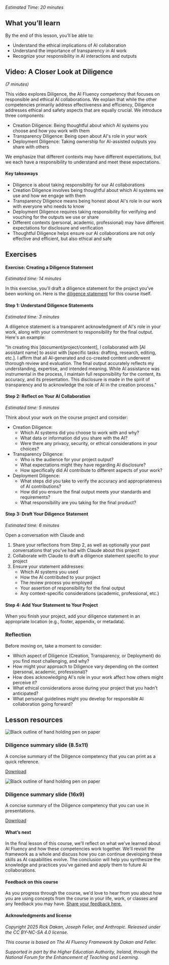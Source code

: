 *Estimated Time: 20 minutes*

## What you’ll learn

By the end of this lesson, you’ll be able to:

* Understand the ethical implications of AI collaboration
* Understand the importance of transparency in AI work
* Recognize your responsibility in AI interactions and outputs

## Video: A Closer Look at Diligence

*(7 minutes)*

This video explores Diligence, the AI Fluency competency that focuses on responsible and ethical AI collaborations. We explain that while the other competencies primarily address effectiveness and efficiency, Diligence addresses ethical and safety aspects that are equally crucial. We introduce three components:

* Creation Diligence: Being thoughtful about which AI systems you choose and how you work with them
* Transparency Diligence: Being open about AI's role in your work
* Deployment Diligence: Taking ownership for AI-assisted outputs you share with others

We emphasize that different contexts may have different expectations, but we each have a responsibility to understand and meet these expectations.

#### Key takeaways

* Diligence is about taking responsibility for our AI collaborations
* Creation Diligence involves being thoughtful about which AI systems we use and how we engage with them
* Transparency Diligence means being honest about AI's role in our work with everyone who needs to know
* Deployment Diligence requires taking responsibility for verifying and vouching for the outputs we use or share
* Different contexts (personal, academic, professional) may have different expectations for disclosure and verification
* Thoughtful Diligence helps ensure our AI collaborations are not only effective and efficient, but also ethical and safe

## Exercises

#### Exercise: Creating a Diligence Statement

*Estimated time: 14 minutes*

In this exercise, you'll draft a diligence statement for the project you’ve been working on. Here is the [diligence statement](phamflets/0e37fa9da01fab7a5478a2194d352027794c1b89.pdf) for this course itself.

#### **Step 1: Understand Diligence Statements**

*Estimated time: 3 minutes*

A diligence statement is a transparent acknowledgment of AI's role in your work, along with your commitment to responsibility for the final output. Here's an example:

"In creating this [document/project/content], I collaborated with [AI assistant name] to assist with [specific tasks: drafting, research, editing, etc.]. I affirm that all AI-generated and co-created content underwent thorough review and evaluation. The final output accurately reflects my understanding, expertise, and intended meaning. While AI assistance was instrumental in the process, I maintain full responsibility for the content, its accuracy, and its presentation. This disclosure is made in the spirit of transparency and to acknowledge the role of AI in the creation process."

#### Step 2: Reflect on Your AI Collaboration

*Estimated time: 5 minutes*

Think about your work on the course project and consider:

* Creation Diligence:
  + Which AI systems did you choose to work with and why?
  + What data or information did you share with the AI?
  + Were there any privacy, security, or ethical considerations in your choices?
* Transparency Diligence:
  + Who is the audience for your project output?
  + What expectations might they have regarding AI disclosure?
  + How specifically did AI contribute to different aspects of your work?
* Deployment Diligence:
  + What steps did you take to verify the accuracy and appropriateness of AI contributions?
  + How did you ensure the final output meets your standards and requirements?
  + What responsibility are you taking for the final product?

#### Step 3: Draft Your Diligence Statement

*Estimated time: 6 minutes*

Open a conversation with Claude and:

1. Share your reflections from Step 2, as well as optionally your past conversations that you’ve had with Claude about this project
2. Collaborate with Claude to draft a diligence statement specific to your project
3. Ensure your statement addresses:
   * Which AI systems you used
   * How the AI contributed to your project
   * The review process you employed
   * Your assertion of responsibility for the final output
   * Any context-specific considerations (academic, professional, etc.)

#### Step 4: Add Your Statement to Your Project

When you finish your project, add your diligence statement in an appropriate location (e.g., footer, appendix, or metadata).

### Reflection

Before moving on, take a moment to consider:

* Which aspect of Diligence (Creation, Transparency, or Deployment) do you find most challenging, and why?
* How might your approach to Diligence vary depending on the context (personal, academic, professional)?
* How does acknowledging AI's role in your work affect how others might perceive it?
* What ethical considerations arose during your project that you hadn't anticipated?
* What personal guidelines might you develop for responsible AI collaboration going forward?

## Lesson resources

![Black outline of hand holding pen on paper](images/black-outline-of-hand-holding-pen-on-paper.svg)

### Diligence summary slide (8.5x11)

A concise summary of the Diligence competency that you can print as a quick reference.

[Download](phamflets/97ccae9e659f590c192de721eff980ba7549535b.pdf)

![Black outline of hand holding pen on paper](images/black-outline-of-hand-holding-pen-on-paper.svg)

### Diligence summary slide (16x9)

A concise summary of the Diligence competency that you can use in presentations.

[Download](phamflets/34612aacbf37f6aa12140fc0a1aa216b63263aac.pdf)

#### What’s next

In the final lesson of this course, we'll reflect on what we've learned about AI Fluency and how these competencies work together. We'll revisit the framework as a whole and discuss how you can continue developing these skills as AI capabilities evolve. The conclusion will help you synthesize the knowledge and practices you've gained and apply them to future AI collaborations.

#### Feedback on this course

As you progress through the course, we'd love to hear from you about how you are using concepts from the course in your life, work, or classes and any feedback you may have. [Share your feedback here.](https://forms.gle/zURqLbVgdDqGhHZk9)

#### Acknowledgments and license

*Copyright 2025 Rick Dakan, Joseph Feller, and Anthropic. Released under the CC BY-NC-SA 4.0 license.*

*This course is based on The AI Fluency Framework by Dakan and Feller.*

*Supported in part by the Higher Education Authority, Ireland, through the National Forum for the Enhancement of Teaching and Learning.*